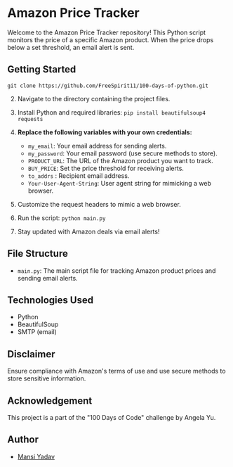 # Amazon Price Tracker

Welcome to the Amazon Price Tracker repository! This Python script monitors the price of a specific Amazon product. When the price drops below a set threshold, an email alert is sent.

## Getting Started


   ```shell
   git clone https://github.com/FreeSpirit11/100-days-of-python.git
   ```

2. Navigate to the directory containing the project files.
3. Install Python and required libraries: `pip install beautifulsoup4 requests`
4. **Replace the following variables with your own credentials:**

   - `my_email`: Your email address for sending alerts.
   - `my_password`: Your email password (use secure methods to store).
   - `PRODUCT_URL`: The URL of the Amazon product you want to track.
   - `BUY_PRICE`: Set the price threshold for receiving alerts.
   - `to_addrs` : Recipient email address.
   - `Your-User-Agent-String`: User agent string for mimicking a web browser.

5. Customize the request headers to mimic a web browser.
6. Run the script: `python main.py`
7. Stay updated with Amazon deals via email alerts!

## File Structure

- `main.py`: The main script file for tracking Amazon product prices and sending email alerts.
  
## Technologies Used

- Python
- BeautifulSoup
- SMTP (email)

## Disclaimer

Ensure compliance with Amazon's terms of use and use secure methods to store sensitive information.

## Acknowledgement

This project is a part of the "100 Days of Code" challenge by Angela Yu.

## Author
- [Mansi Yadav](https://github.com/FreeSpirit11/amazon-price-tracker)
